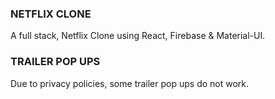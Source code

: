 ### NETFLIX CLONE

A full stack, Netflix Clone using React, Firebase & Material-UI.

### TRAILER POP UPS

Due to privacy policies, some trailer pop ups do not work.
